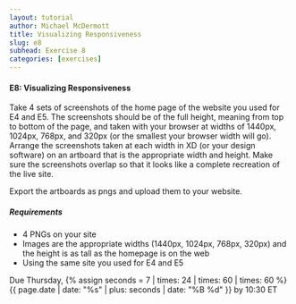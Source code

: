 ```yaml
---
layout: tutorial
author: Michael McDermott
title: Visualizing Responsiveness
slug: e8
subhead: Exercise 8
categories: [exercises]
---
```

#### E8: Visualizing Responsiveness
Take 4 sets of screenshots of the home page of the website you used for E4 and E5. The screenshots should be of the full height, meaning from top to bottom of the page, and taken with your browser at widths of 1440px, 1024px, 768px, and 320px (or the smallest your browser width will go). Arrange the screenshots taken at each width in XD (or your design software) on an artboard that is the appropriate width and height. Make sure the screenshots overlap so that it looks like a complete recreation of the live site.

Export the artboards as pngs and upload them to your website.

##### Requirements
* 4 PNGs on your site
* Images are the appropriate widths (1440px, 1024px, 768px, 320px) and the height is as tall as the homepage is on the web
* Using the same site you used for E4 and E5

<span class="due">Due Thursday, {% assign seconds = 7 | times: 24 | times: 60 | times: 60 %}{{ page.date | date: "%s" | plus: seconds | date: "%B %d" }} by 10:30 ET</span>
